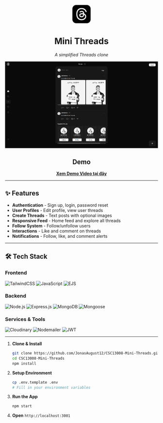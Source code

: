 <div align="center">
  <img src="src/Public/Img/threads-app-icon.svg" alt="Mini Threads Logo" width="60" height="60">
  
  # Mini Threads
  
  *A simplified Threads clone*

  <div align="center">
    <img src="img/thread.png" width="650">
  </div>
  
  ## Demo
  
  **[Xem Demo Video tại đây](https://www.youtube.com/watch?v=RmAZqZE8T0Y)**
  
</div>

---

## ✨ Features

- **Authentication** - Sign up, login, password reset
- **User Profiles** - Edit profile, view user threads
- **Create Threads** - Text posts with optional images
- **Responsive Feed** - Home feed and explore all threads
- **Follow System** - Follow/unfollow users
- **Interactions** - Like and comment on threads
- **Notifications** - Follow, like, and comment alerts

---

## 🛠 Tech Stack

### Frontend

![TailwindCSS](https://img.shields.io/badge/tailwindcss-%2338B2AC.svg?style=for-the-badge&logo=tailwind-css&logoColor=white)
![JavaScript](https://img.shields.io/badge/javascript-%23323330.svg?style=for-the-badge&logo=javascript&logoColor=%23F7DF1E)
![EJS](https://img.shields.io/badge/ejs-%23B4CA65.svg?style=for-the-badge&logo=ejs&logoColor=black)

### Backend

![Node.js](https://img.shields.io/badge/node.js-6DA55F?style=for-the-badge&logo=node.js&logoColor=white)
![Express.js](https://img.shields.io/badge/express.js-%23404d59.svg?style=for-the-badge&logo=express&logoColor=%2361DAFB)
![MongoDB](https://img.shields.io/badge/MongoDB-%234ea94b.svg?style=for-the-badge&logo=mongodb&logoColor=white)
![Mongoose](https://img.shields.io/badge/Mongoose-880000?style=for-the-badge&logo=mongoose&logoColor=white)

### Services & Tools

![Cloudinary](https://img.shields.io/badge/Cloudinary-3448C5?style=for-the-badge&logo=cloudinary&logoColor=white)
![Nodemailer](https://img.shields.io/badge/Nodemailer-339933?style=for-the-badge&logo=nodemailer&logoColor=white)
![JWT](https://img.shields.io/badge/JWT-black?style=for-the-badge&logo=JSON%20web%20tokens)

---

1. **Clone & Install**

   ```bash
   git clone https://github.com/JonasAugust12/CSC13008-Mini-Threads.git
   cd CSC13008-Mini-Threads
   npm install
   ```

2. **Setup Environment**

   ```bash
   cp .env.template .env
   # Fill in your environment variables
   ```

3. **Run the App**
   ```bash
   npm start
   ```
4. **Open** `http://localhost:3001`
